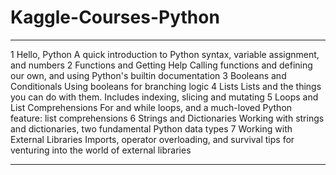 # Kaggle-Courses-Python

-------

1
Hello, Python
A quick introduction to Python syntax, variable assignment, and numbers
2
Functions and Getting Help
Calling functions and defining our own, and using Python's builtin documentation
3
Booleans and Conditionals
Using booleans for branching logic
4
Lists
Lists and the things you can do with them. Includes indexing, slicing and mutating
5
Loops and List Comprehensions
For and while loops, and a much-loved Python feature: list comprehensions
6
Strings and Dictionaries
Working with strings and dictionaries, two fundamental Python data types
7
Working with External Libraries
Imports, operator overloading, and survival tips for venturing into the world of external libraries





-------

